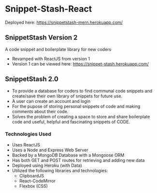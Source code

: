 # Snippet-Stash-React
Deployed here: https://snippetstash-mern.herokuapp.com/


## SnippetStash Version 2
A code snippet and boilerplate library for new coders
* Revamped with ReactJS from version 1
* Version 1 can be viewed here:
https://snippet-stash.herokuapp.com/


## SnippetStash 2.0
* To provide a database for coders to find communal code snippets and create/save their own library of snippets for future use.
* A user can create an account and login
* For the pupose of storing personal snippets of code and making comments about their code.
* Solves the problem of creating a space to store and share boilerplate code and useful, helpful and fascinating snippets of CODE.

### Technologies Used
* Uses ReactJS 
* Uses a Node and Express Web Server
* Backed by a MongoDB Database with a Mongoose ORM  
* Has both GET and POST routes for retrieving and adding new data
* Deployed using Heroku (with Data)
* Utilized the following libraries and technologies:
    * ClipboardJS 
    * React-CodeMirror
    * Flexbox (CSS)
   

